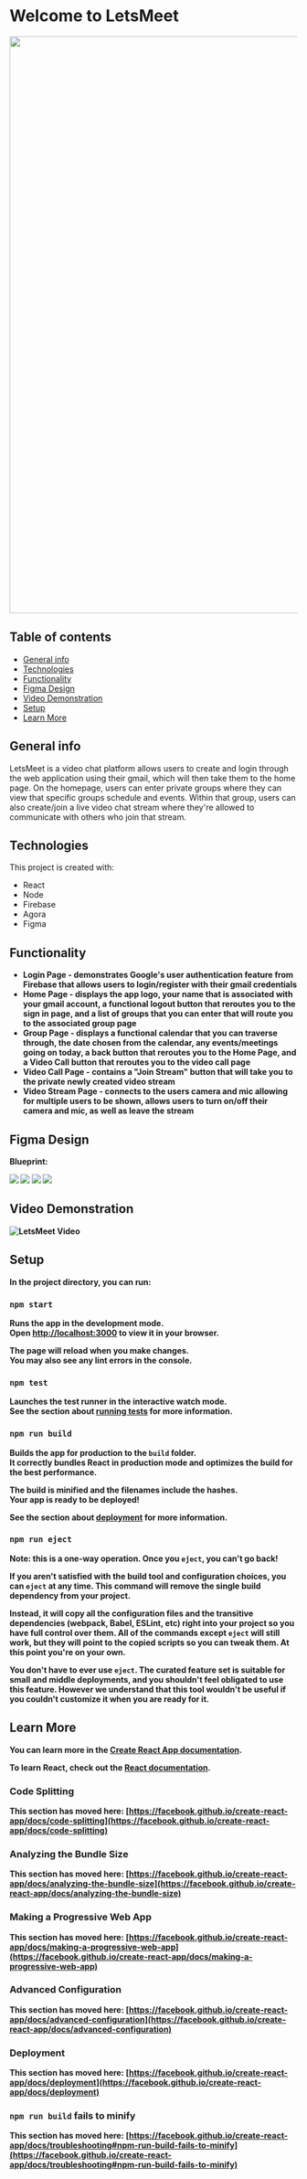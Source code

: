 # Welcome to LetsMeet
<img src="./my-app/public/letsMeetLogo.png" width="1010px" />

## Table of contents
* [General info](#general-info)
* [Technologies](#technologies)
* [Functionality](#functionality)
* [Figma Design](#figma-design)
* [Video Demonstration](#video-demonstration)
* [Setup](#setup)
* [Learn More](#learn-more)




## General info
LetsMeet is a video chat platform allows users to create and login through the web application using their gmail, which will then take them to the home page. On the homepage, users can enter private groups where they can view that specific groups schedule and events. Within that group, users can also create/join a live video chat stream where they're allowed to communicate with others who join that stream.

## Technologies
This project is created with:
* React
* Node
* Firebase
* Agora
* Figma 

## Functionality
<b />

* Login Page - demonstrates Google's user authentication feature from Firebase that allows users to login/register with their gmail credentials 
* Home Page - displays the app logo, your name that is associated with your gmail account, a functional logout button that reroutes you to the sign in page, and a list of groups that you can enter that will route you to the associated group page
* Group Page - displays a functional calendar that you can traverse through, the date chosen from the calendar, any events/meetings going on today, a back button that reroutes you to the Home Page, and a Video Call button that reroutes you to the video call page
* Video Call Page - contains a "Join Stream" button that will take you to the private newly created video stream
* Video Stream Page - connects to the users camera and mic allowing for multiple users to be shown, allows users to turn on/off their camera and mic, as well as leave the stream

## Figma Design
Blueprint:
<div>
  <img src="./my-app/public/letsMeetFigmaLogin.png" />
  <img src="./my-app/public/letsMeetFigmaRegister.png" />
  <img src="./my-app/public/letsMeetFigmaHome.png" />
  <img src="./my-app/public/letsMeetFigmaGroup.png" />
</div>

## Video Demonstration
![LetsMeet Video]()

## Setup

In the project directory, you can run:

### `npm start`

Runs the app in the development mode.\
Open [http://localhost:3000](http://localhost:3000) to view it in your browser.

The page will reload when you make changes.\
You may also see any lint errors in the console.

### `npm test`

Launches the test runner in the interactive watch mode.\
See the section about [running tests](https://facebook.github.io/create-react-app/docs/running-tests) for more information.

### `npm run build`

Builds the app for production to the `build` folder.\
It correctly bundles React in production mode and optimizes the build for the best performance.

The build is minified and the filenames include the hashes.\
Your app is ready to be deployed!

See the section about [deployment](https://facebook.github.io/create-react-app/docs/deployment) for more information.

### `npm run eject`

**Note: this is a one-way operation. Once you `eject`, you can't go back!**

If you aren't satisfied with the build tool and configuration choices, you can `eject` at any time. This command will remove the single build dependency from your project.

Instead, it will copy all the configuration files and the transitive dependencies (webpack, Babel, ESLint, etc) right into your project so you have full control over them. All of the commands except `eject` will still work, but they will point to the copied scripts so you can tweak them. At this point you're on your own.

You don't have to ever use `eject`. The curated feature set is suitable for small and middle deployments, and you shouldn't feel obligated to use this feature. However we understand that this tool wouldn't be useful if you couldn't customize it when you are ready for it.

## Learn More

You can learn more in the [Create React App documentation](https://facebook.github.io/create-react-app/docs/getting-started).

To learn React, check out the [React documentation](https://reactjs.org/).

### Code Splitting

This section has moved here: [https://facebook.github.io/create-react-app/docs/code-splitting](https://facebook.github.io/create-react-app/docs/code-splitting)

### Analyzing the Bundle Size

This section has moved here: [https://facebook.github.io/create-react-app/docs/analyzing-the-bundle-size](https://facebook.github.io/create-react-app/docs/analyzing-the-bundle-size)

### Making a Progressive Web App

This section has moved here: [https://facebook.github.io/create-react-app/docs/making-a-progressive-web-app](https://facebook.github.io/create-react-app/docs/making-a-progressive-web-app)

### Advanced Configuration

This section has moved here: [https://facebook.github.io/create-react-app/docs/advanced-configuration](https://facebook.github.io/create-react-app/docs/advanced-configuration)

### Deployment

This section has moved here: [https://facebook.github.io/create-react-app/docs/deployment](https://facebook.github.io/create-react-app/docs/deployment)

### `npm run build` fails to minify

This section has moved here: [https://facebook.github.io/create-react-app/docs/troubleshooting#npm-run-build-fails-to-minify](https://facebook.github.io/create-react-app/docs/troubleshooting#npm-run-build-fails-to-minify)

